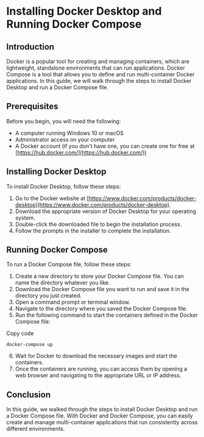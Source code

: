 # Installing Docker Desktop and Running Docker Compose

## Introduction

Docker is a popular tool for creating and managing containers, which are lightweight, standalone environments that can run applications. Docker Compose is a tool that allows you to define and run multi-container Docker applications. In this guide, we will walk through the steps to install Docker Desktop and run a Docker Compose file.

## Prerequisites

Before you begin, you will need the following:

-   A computer running Windows 10 or macOS
-   Administrator access on your computer
-   A Docker account (if you don't have one, you can create one for free at [https://hub.docker.com/](https://hub.docker.com/))

## Installing Docker Desktop

To install Docker Desktop, follow these steps:

1.  Go to the Docker website at [https://www.docker.com/products/docker-desktop](https://www.docker.com/products/docker-desktop).
2.  Download the appropriate version of Docker Desktop for your operating system.
3.  Double-click the downloaded file to begin the installation process.
4.  Follow the prompts in the installer to complete the installation.

## Running Docker Compose

To run a Docker Compose file, follow these steps:

1.  Create a new directory to store your Docker Compose file. You can name the directory whatever you like.
2.  Download the Docker Compose file you want to run and save it in the directory you just created.
3.  Open a command prompt or terminal window.
4.  Navigate to the directory where you saved the Docker Compose file.
5.  Run the following command to start the containers defined in the Docker Compose file:

Copy code

`docker-compose up` 

6.  Wait for Docker to download the necessary images and start the containers.
7.  Once the containers are running, you can access them by opening a web browser and navigating to the appropriate URL or IP address.

## Conclusion

In this guide, we walked through the steps to install Docker Desktop and run a Docker Compose file. With Docker and Docker Compose, you can easily create and manage multi-container applications that run consistently across different environments.
